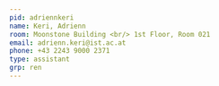 ```yaml
---
pid: adriennkeri
name: Keri, Adrienn
room: Moonstone Building <br/> 1st Floor, Room 021
email: adrienn.keri@ist.ac.at
phone: +43 2243 9000 2371
type: assistant
grp: ren
---
```


